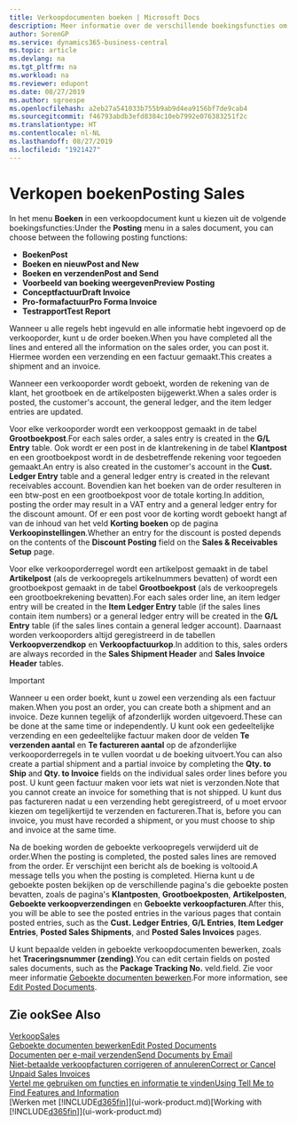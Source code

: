 ```yaml
---
title: Verkoopdocumenten boeken | Microsoft Docs
description: Meer informatie over de verschillende boekingsfuncties om verkoopdocumenten te boeken en hoe u geboekte documenten kunt bijwerken.
author: SorenGP
ms.service: dynamics365-business-central
ms.topic: article
ms.devlang: na
ms.tgt_pltfrm: na
ms.workload: na
ms.reviewer: edupont
ms.date: 08/27/2019
ms.author: sgroespe
ms.openlocfilehash: a2eb27a541033b755b9ab9d4ea9156bf7de9cab4
ms.sourcegitcommit: f46793abdb3efd8384c10eb7992e076383251f2c
ms.translationtype: HT
ms.contentlocale: nl-NL
ms.lasthandoff: 08/27/2019
ms.locfileid: "1921427"
---
```

# <a name="posting-sales"></a><span data-ttu-id="5b18b-103">Verkopen boeken</span><span class="sxs-lookup"><span data-stu-id="5b18b-103">Posting Sales</span></span>
<span data-ttu-id="5b18b-104">In het menu **Boeken** in een verkoopdocument kunt u kiezen uit de volgende boekingsfuncties:</span><span class="sxs-lookup"><span data-stu-id="5b18b-104">Under the **Posting** menu in a sales document, you can choose between the following posting functions:</span></span>

* <span data-ttu-id="5b18b-105">**Boeken**</span><span class="sxs-lookup"><span data-stu-id="5b18b-105">**Post**</span></span>
* <span data-ttu-id="5b18b-106">**Boeken en nieuw**</span><span class="sxs-lookup"><span data-stu-id="5b18b-106">**Post and New**</span></span>
* <span data-ttu-id="5b18b-107">**Boeken en verzenden**</span><span class="sxs-lookup"><span data-stu-id="5b18b-107">**Post and Send**</span></span>
* <span data-ttu-id="5b18b-108">**Voorbeeld van boeking weergeven**</span><span class="sxs-lookup"><span data-stu-id="5b18b-108">**Preview Posting**</span></span>
* <span data-ttu-id="5b18b-109">**Conceptfactuur**</span><span class="sxs-lookup"><span data-stu-id="5b18b-109">**Draft Invoice**</span></span>
* <span data-ttu-id="5b18b-110">**Pro-formafactuur**</span><span class="sxs-lookup"><span data-stu-id="5b18b-110">**Pro Forma Invoice**</span></span>
* <span data-ttu-id="5b18b-111">**Testrapport**</span><span class="sxs-lookup"><span data-stu-id="5b18b-111">**Test Report**</span></span>

<span data-ttu-id="5b18b-112">Wanneer u alle regels hebt ingevuld en alle informatie hebt ingevoerd op de verkooporder, kunt u de order boeken.</span><span class="sxs-lookup"><span data-stu-id="5b18b-112">When you have completed all the lines and entered all the information on the sales order, you can post it.</span></span> <span data-ttu-id="5b18b-113">Hiermee worden een verzending en een factuur gemaakt.</span><span class="sxs-lookup"><span data-stu-id="5b18b-113">This creates a shipment and an invoice.</span></span>

<span data-ttu-id="5b18b-114">Wanneer een verkooporder wordt geboekt, worden de rekening van de klant, het grootboek en de artikelposten bijgewerkt.</span><span class="sxs-lookup"><span data-stu-id="5b18b-114">When a sales order is posted, the customer's account, the general ledger, and the item ledger entries are updated.</span></span>

<span data-ttu-id="5b18b-115">Voor elke verkooporder wordt een verkooppost gemaakt in de tabel **Grootboekpost**.</span><span class="sxs-lookup"><span data-stu-id="5b18b-115">For each sales order, a sales entry is created in the **G/L Entry** table.</span></span> <span data-ttu-id="5b18b-116">Ook wordt er een post in de klantrekening in de tabel **Klantpost** en een grootboekpost wordt in de desbetreffende rekening voor tegoeden gemaakt.</span><span class="sxs-lookup"><span data-stu-id="5b18b-116">An entry is also created in the customer's account in the **Cust. Ledger Entry** table and a general ledger entry is created in the relevant receivables account.</span></span> <span data-ttu-id="5b18b-117">Bovendien kan het boeken van de order resulteren in een btw-post en een grootboekpost voor de totale korting.</span><span class="sxs-lookup"><span data-stu-id="5b18b-117">In addition, posting the order may result in a VAT entry and a general ledger entry for the discount amount.</span></span> <span data-ttu-id="5b18b-118">Of er een post voor de korting wordt geboekt hangt af van de inhoud van het veld **Korting boeken** op de pagina **Verkoopinstellingen**.</span><span class="sxs-lookup"><span data-stu-id="5b18b-118">Whether an entry for the discount is posted depends on the contents of the **Discount Posting** field on the **Sales & Receivables Setup** page.</span></span>

<span data-ttu-id="5b18b-119">Voor elke verkooporderregel wordt een artikelpost gemaakt in de tabel **Artikelpost** (als de verkoopregels artikelnummers bevatten) of wordt een grootboekpost gemaakt in de tabel **Grootboekpost** (als de verkoopregels een grootboekrekening bevatten).</span><span class="sxs-lookup"><span data-stu-id="5b18b-119">For each sales order line, an item ledger entry will be created in the **Item Ledger Entry** table (if the sales lines contain item numbers) or a general ledger entry will be created in the **G/L Entry** table (if the sales lines contain a general ledger account).</span></span> <span data-ttu-id="5b18b-120">Daarnaast worden verkooporders altijd geregistreerd in de tabellen **Verkoopverzendkop** en **Verkoopfactuurkop**.</span><span class="sxs-lookup"><span data-stu-id="5b18b-120">In addition to this, sales orders are always recorded in the **Sales Shipment Header** and **Sales Invoice Header** tables.</span></span>

> [!IMPORTANT]  
>   <span data-ttu-id="5b18b-121">Wanneer u een order boekt, kunt u zowel een verzending als een factuur maken.</span><span class="sxs-lookup"><span data-stu-id="5b18b-121">When you post an order, you can create both a shipment and an invoice.</span></span> <span data-ttu-id="5b18b-122">Deze kunnen tegelijk of afzonderlijk worden uitgevoerd.</span><span class="sxs-lookup"><span data-stu-id="5b18b-122">These can be done at the same time or independently.</span></span> <span data-ttu-id="5b18b-123">U kunt ook een gedeeltelijke verzending en een gedeeltelijke factuur maken door de velden **Te verzenden aantal** en **Te factureren aantal** op de afzonderlijke verkooporderregels in te vullen voordat u de boeking uitvoert.</span><span class="sxs-lookup"><span data-stu-id="5b18b-123">You can also create a partial shipment and a partial invoice by completing the **Qty. to Ship** and **Qty. to Invoice** fields on the individual sales order lines before you post.</span></span> <span data-ttu-id="5b18b-124">U kunt geen factuur maken voor iets wat niet is verzonden.</span><span class="sxs-lookup"><span data-stu-id="5b18b-124">Note that you cannot create an invoice for something that is not shipped.</span></span> <span data-ttu-id="5b18b-125">U kunt dus pas factureren nadat u een verzending hebt geregistreerd, of u moet ervoor kiezen om tegelijkertijd te verzenden en factureren.</span><span class="sxs-lookup"><span data-stu-id="5b18b-125">That is, before you can invoice, you must have recorded a shipment, or you must choose to ship and invoice at the same time.</span></span>

<span data-ttu-id="5b18b-126">Na de boeking worden de geboekte verkoopregels verwijderd uit de order.</span><span class="sxs-lookup"><span data-stu-id="5b18b-126">When the posting is completed, the posted sales lines are removed from the order.</span></span> <span data-ttu-id="5b18b-127">Er verschijnt een bericht als de boeking is voltooid.</span><span class="sxs-lookup"><span data-stu-id="5b18b-127">A message tells you when the posting is completed.</span></span> <span data-ttu-id="5b18b-128">Hierna kunt u de geboekte posten bekijken op de verschillende pagina's die geboekte posten bevatten, zoals de pagina's **Klantposten**, **Grootboekposten**, **Artikelposten**, **Geboekte verkoopverzendingen** en **Geboekte verkoopfacturen**.</span><span class="sxs-lookup"><span data-stu-id="5b18b-128">After this, you will be able to see the posted entries in the various pages that contain posted entries, such as the **Cust. Ledger Entries**, **G/L Entries**, **Item Ledger Entries**, **Posted Sales Shipments**, and **Posted Sales Invoices** pages.</span></span>  

<span data-ttu-id="5b18b-129">U kunt bepaalde velden in geboekte verkoopdocumenten bewerken, zoals het **Traceringsnummer (zending)**.</span><span class="sxs-lookup"><span data-stu-id="5b18b-129">You can edit certain fields on posted sales documents, such as the **Package Tracking No.**</span></span> <span data-ttu-id="5b18b-130">veld.</span><span class="sxs-lookup"><span data-stu-id="5b18b-130">field.</span></span> <span data-ttu-id="5b18b-131">Zie voor meer informatie [Geboekte documenten bewerken](across-edit-posted-document.md).</span><span class="sxs-lookup"><span data-stu-id="5b18b-131">For more information, see [Edit Posted Documents](across-edit-posted-document.md).</span></span>

## <a name="see-also"></a><span data-ttu-id="5b18b-132">Zie ook</span><span class="sxs-lookup"><span data-stu-id="5b18b-132">See Also</span></span>
[<span data-ttu-id="5b18b-133">Verkoop</span><span class="sxs-lookup"><span data-stu-id="5b18b-133">Sales</span></span>](sales-manage-sales.md)  
[<span data-ttu-id="5b18b-134">Geboekte documenten bewerken</span><span class="sxs-lookup"><span data-stu-id="5b18b-134">Edit Posted Documents</span></span>](across-edit-posted-document.md)  
[<span data-ttu-id="5b18b-135">Documenten per e-mail verzenden</span><span class="sxs-lookup"><span data-stu-id="5b18b-135">Send Documents by Email</span></span>](ui-how-send-documents-email.md)  
[<span data-ttu-id="5b18b-136">Niet-betaalde verkoopfacturen corrigeren of annuleren</span><span class="sxs-lookup"><span data-stu-id="5b18b-136">Correct or Cancel Unpaid Sales Invoices</span></span>](sales-how-correct-cancel-sales-invoice.md)  
[<span data-ttu-id="5b18b-137">Vertel me gebruiken om functies en informatie te vinden</span><span class="sxs-lookup"><span data-stu-id="5b18b-137">Using Tell Me to Find Features and Information</span></span>](ui-search.md)  
<span data-ttu-id="5b18b-138">[Werken met [!INCLUDE[d365fin](includes/d365fin_md.md)]](ui-work-product.md)</span><span class="sxs-lookup"><span data-stu-id="5b18b-138">[Working with [!INCLUDE[d365fin](includes/d365fin_md.md)]](ui-work-product.md)</span></span>
